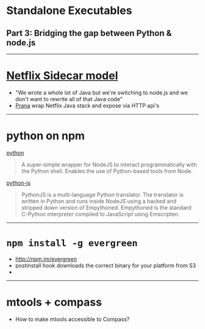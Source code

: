 # Standalone Executables
## Part 3: Bridging the gap between Python & node.js

---

# [Netflix Sidecar model][netflix-sidecar-post]

- "We wrote a whole lot of Java but we're switching to node.js and we don't
    want to rewrite all of that Java code"
- [Prana][netflix-prana] wrap Netflix Java stack and expose via HTTP api's

---

# python on npm

[python](https://www.npmjs.com/package/python)

> A super-simple wrapper for NodeJS to interact programmatically with
> the Python shell. Enables the use of Python-based tools from Node.

[python-js](https://www.npmjs.com/package/python-js)

> PythonJS is a multi-language Python translator. The translator is written in Python and runs inside NodeJS using a hacked and stripped down version of Empythoned. Empythoned is the standard C-Python interpreter compiled to JavaScript using Emscripten.


---

# `npm install -g evergreen`

- http://npm.im/evergreen
- postinstall hook downloads the correct binary for your platform from S3
-

---


# mtools + compass
- How to make mtools accessible to Compass?

[netflix-sidecar-post]: http://techblog.netflix.com/2014/11/prana-sidecar-for-your-netflix-paas.html
[netflix-prana]: https://github.com/netflix/Prana
